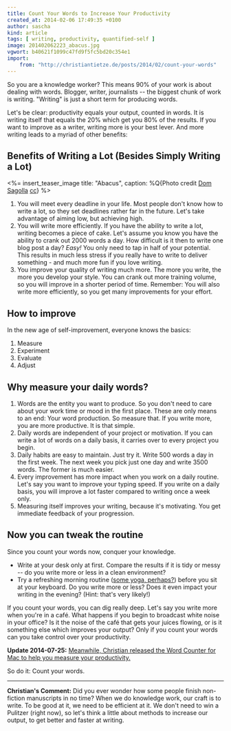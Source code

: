 ```yaml
---
title: Count Your Words to Increase Your Productivity
created_at: 2014-02-06 17:49:35 +0100
author: sascha
kind: article
tags: [ writing, productivity, quantified-self ]
image: 201402062223_abacus.jpg
vgwort: b40621f1099c47fd9f5fc5bd20c354e1
import:
    from: "http://christiantietze.de/posts/2014/02/count-your-words"
---
```


<!-- VG Wort Zählmarke von Sascha -->

So you are a knowledge worker? This means 90% of your work is about dealing with words. Blogger, writer, journalists -- the biggest chunk of work is writing. "Writing" is just a short term for producing words.

Let's be clear: productivity equals your output, counted in words. It is writing itself that equals the 20% which get you 80% of the results. If you want to improve as a writer, writing more is your best lever. And more writing leads to a myriad of other benefits:

## Benefits of Writing a Lot (Besides Simply Writing a Lot)

<%= insert_teaser_image title: "Abacus", caption: %Q{Photo credit <a href="http://www.flickr.com/photos/44124416424@N01/3287389250/">Dom Sagolla</a> <a href="http://creativecommons.org/licenses/by-nc-nd/2.0/">cc</a>} %>

1. You will meet every deadline in your life. Most people don't know how to write a lot, so they set deadlines rather far in the future. Let's take advantage of aiming low, but achieving high.
2. You will write more efficiently. If you have the ability to write a lot, writing becomes a piece of cake. Let's assume you know you have the ability to crank out 2000 words a day. How difficult is it then to write one blog post a day? *Easy!* You only need to tap in half of your potential. This results in much less stress if you really have to write to deliver something - and much more fun if you love writing.
3. You improve your quality of writing much more. The more you write, the more you develop your style. You can crank out more training volume, so you will improve in a shorter period of time. Remember: You will also write more efficiently, so you get many improvements for your effort.

## How to improve

In the new age of self-improvement, everyone knows the basics:

1. Measure
2. Experiment
3. Evaluate
4. Adjust

## Why measure your daily words?

1. Words are the entity you want to produce. So you don't need to care about your work time or mood in the first place. These are only means to an end: Your word production. So measure that. If you write more, you are more productive. It is that simple.
2. Daily words are independent of your project or motivation. If you can write a lot of words on a daily basis, it carries over to every project you begin.
3. Daily habits are easy to maintain. Just try it. Write 500 words a day in the first week. The next week you pick just one day and write 3500 words. The former is much easier.
4. Every improvement has more impact when you work on a daily routine. Let's say you want to improve your typing speed. If you write on a daily basis, you will improve a lot faster compared to writing once a week only.
5. Measuring itself improves your writing, because it's motivating. You get immediate feedback of your progression.

## Now you can tweak the routine

Since you count your words now, conquer your knowledge.

* Write at your desk only at first. Compare the results if it is tidy or messy -- do you write more or less in a clean environment?
* Try a refreshing morning routine ([some yoga, perhaps?][sungr]) before you sit at your keyboard. Do you write more or less? Does it even impact your writing in the evening? (Hint: that's very likely!)

If you count your words, you can dig really deep. Let's say you write more when you're in a café. What happens if you begin to broadcast white noise in your office? Is it the noise of the café that gets your juices flowing, or is it something else which improves your output? Only if you count your words can you take control over your productivity.

**Update 2014-07-25:** <ins>Meanwhile, Christian released the <a href="http://wordcounterapp.com">Word Counter</a> for Mac to help you measure your productivity.</ins>

So do it: Count your words.

---

**Christian's Comment:** Did you ever wonder how some people finish non-fiction manuscripts in no time? When we do knowledge work, our craft is to write.  To be good at it, we need to be efficient at it.  We don't need to win a Pulitzer (right now), so let's think a little about methods to increase our output, to get better and faster at writing. 

[sungr]: http://www.youtube.com/watch?v=VXTpTRuPiPQ